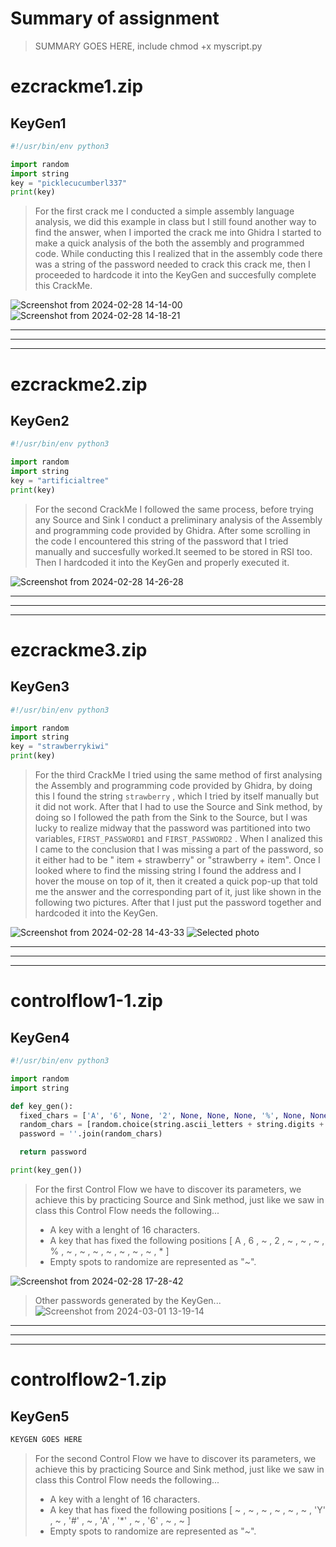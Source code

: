 # Summary of assignment
> SUMMARY GOES HERE, include chmod +x myscript.py

# ezcrackme1.zip

## KeyGen1
```python
#!/usr/bin/env python3

import random
import string
key = "picklecucumberl337"
print(key)
```
> For the first crack me I conducted a simple assembly language analysis, we did this example in class but I still found another way to find the answer, when I imported the crack me into Ghidra I started to make a quick analysis of the both the assembly and programmed code. While conducting this I realized that in the assembly code there was a string of the password needed to crack this crack me, then I proceeded to hardcode it into the KeyGen and succesfully complete this CrackMe.

![Screenshot from 2024-02-28 14-14-00](https://github.com/erickn02/CS479-579-Reverse-Engineering-at-NMSU/assets/111537523/fc6920e8-fb36-4d85-91a8-4dfe075b78fd)
![Screenshot from 2024-02-28 14-18-21](https://github.com/erickn02/CS479-579-Reverse-Engineering-at-NMSU/assets/111537523/f2176ed0-93ba-4cbb-a2da-044f73e10c50)


---
---
---
# ezcrackme2.zip

## KeyGen2
```python
#!/usr/bin/env python3

import random
import string
key = "artificialtree"
print(key)
```
> For the second CrackMe I followed the same process, before trying any Source and Sink I conduct a preliminary analysis of the Assembly and programming code provided by Ghidra. After some scrolling in the code I encountered this string of the password that I tried manually and succesfully worked.It seemed to be stored in RSI too. Then I hardcoded it into the KeyGen and properly executed it.

![Screenshot from 2024-02-28 14-26-28](https://github.com/erickn02/CS479-579-Reverse-Engineering-at-NMSU/assets/111537523/c632c58e-8f5a-422d-b228-8c9fa165e25c)


---
---
---
# ezcrackme3.zip

## KeyGen3
```python
#!/usr/bin/env python3

import random
import string
key = "strawberrykiwi"
print(key)
```

> For the third CrackMe I tried using the same method of first analysing the Assembly and programming code provided by Ghidra, by doing this I found the string ```strawberry``` , which I tried by itself manually but it did not work. After that I had to use the Source and Sink method, by doing so I followed the path from the Sink to the Source, but I was lucky to realize midway that the password was partitioned into two variables, ```FIRST_PASSWORD1``` and ```FIRST_PASSWORD2``` . When I analized this I came to the conclusion that I was missing a part of the password, so it either had to be " item + strawberry" or "strawberry + item". Once I looked where to find the missing string I found the address and I hover the mouse on top of it, then it created a quick pop-up that told me the answer and the corresponding part of it, just like shown in the following two pictures. After that I just put the password together and hardcoded it into the KeyGen.

![Screenshot from 2024-02-28 14-43-33](https://github.com/erickn02/CS479-579-Reverse-Engineering-at-NMSU/assets/111537523/a28e1ae4-890d-4ac3-81eb-b8d90d0160aa)
![Selected photo](https://github.com/erickn02/CS479-579-Reverse-Engineering-at-NMSU/assets/111537523/2f6460d2-21e5-4108-9c1a-952a5e8bce75)



---
---
---
# controlflow1-1.zip

## KeyGen4
```python
#!/usr/bin/env python3

import random
import string

def key_gen():
  fixed_chars = ['A', '6', None, '2', None, None, None, '%', None, None, None, None, None, None, None, '*']
  random_chars = [random.choice(string.ascii_letters + string.digits + string.punctuation) if char is None else char for char in fixed_chars]
  password = ''.join(random_chars)

  return password

print(key_gen())
```
> For the first Control Flow we have to discover its parameters, we achieve this by practicing Source and Sink method, just like we saw in class this Control Flow needs the following...
> * A key with a lenght of 16 characters.
> * A key that has fixed the following positions [ A , 6 , ~ , 2 , ~ , ~ , ~ , % , ~ , ~ , ~ , ~ , ~ , ~ , ~ , * ] 
> * Empty spots to randomize are represented as "~".

![Screenshot from 2024-02-28 17-28-42](https://github.com/erickn02/CS479-579-Reverse-Engineering-at-NMSU/assets/111537523/03fbc19a-e17f-487e-8131-cfd84e1502c9)

> Other passwords generated by the KeyGen...
![Screenshot from 2024-03-01 13-19-14](https://github.com/erickn02/CS479-579-Reverse-Engineering-at-NMSU/assets/111537523/98ff72ba-e2b7-4a36-8c19-e914e40517a6)

---
---
---
# controlflow2-1.zip

## KeyGen5
```python
KEYGEN GOES HERE
```
> For the second Control Flow we have to discover its parameters, we achieve this by practicing Source and Sink method, just like we saw in class this Control Flow needs the following...
> * A key with a lenght of 16 characters.
> * A key that has fixed the following positions [ ~ , ~ , ~ , ~ , ~ , ~ , 'Y' , ~ , '#' , ~ , 'A' , '*' , ~ , '6' , ~ , ~ ]
> * Empty spots to randomize are represented as "~".

